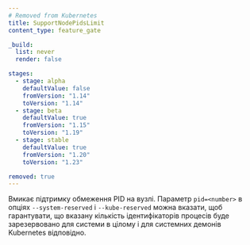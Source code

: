 ```yaml
---
# Removed from Kubernetes
title: SupportNodePidsLimit
content_type: feature_gate

_build:
  list: never
  render: false

stages:
  - stage: alpha
    defaultValue: false
    fromVersion: "1.14"
    toVersion: "1.14"
  - stage: beta
    defaultValue: true
    fromVersion: "1.15"
    toVersion: "1.19"
  - stage: stable
    defaultValue: true
    fromVersion: "1.20"
    toVersion: "1.23"

removed: true
---
```

Вмикає підтримку обмеження PID на вузлі.  Параметр `pid=<number>` в опціях `--system-reserved` і `--kube-reserved` можна вказати, щоб гарантувати, що вказану кількість ідентифікаторів процесів буде зарезервовано для системи в цілому і для системних демонів Kubernetes відповідно.
